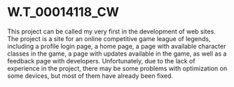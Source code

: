 # W.T_00014118_CW
This project can be called my very first in the development of web sites. The project is a site for an online competitive game league of legends, including a profile login page, a home page, a page with available character classes in the game, a page with updates available in the game, as well as a feedback page with developers. Unfortunately, due to the lack of experience in the project, there may be some problems with optimization on some devices, but most of them have already been fixed.